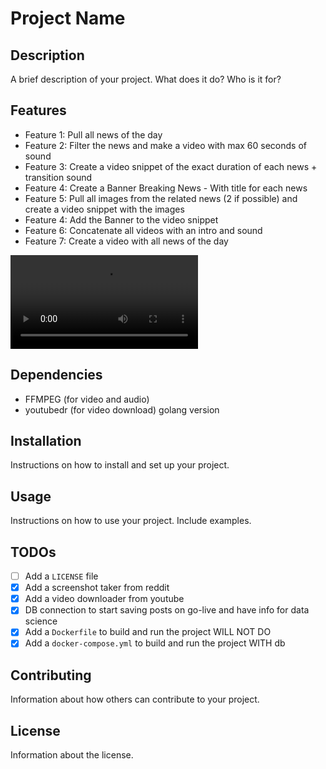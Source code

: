# Project Name

## Description

A brief description of your project. What does it do? Who is it for?

## Features

- Feature 1: Pull all news of the day
- Feature 2: Filter the news and make a video with max 60 seconds of sound
- Feature 3: Create a video snippet of the exact duration of each news + transition sound
- Feature 4: Create a Banner Breaking News - With title for each news
- Feature 5: Pull all images from the related news (2 if possible) and create a video snippet with the images
- Feature 4: Add the Banner to the video snippet
- Feature 6: Concatenate all videos with an intro and sound
- Feature 7: Create a video with all news of the day

![Video Example](example/resultwsound.mp4)

## Dependencies

- FFMPEG (for video and audio)
- youtubedr (for video download) golang version

## Installation

Instructions on how to install and set up your project.

## Usage

Instructions on how to use your project. Include examples.

## TODOs

- [ ] Add a `LICENSE` file
- [x] Add a screenshot taker from reddit
- [x] Add a video downloader from youtube
- [x] DB connection to start saving posts on go-live and have info for data science
- [x] Add a `Dockerfile` to build and run the project WILL NOT DO
- [x] Add a `docker-compose.yml` to build and run the project WITH db

## Contributing

Information about how others can contribute to your project.

## License

Information about the license.